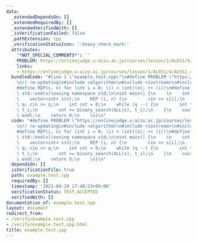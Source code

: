 ```yaml
---
data:
  _extendedDependsOn: []
  _extendedRequiredBy: []
  _extendedVerifiedWith: []
  _isVerificationFailed: false
  _pathExtension: cpp
  _verificationStatusIcon: ':heavy_check_mark:'
  attributes:
    '*NOT_SPECIAL_COMMENTS*': ''
    PROBLEM: https://onlinejudge.u-aizu.ac.jp/courses/lesson/1/ALDS1/4/ALDS1_4_B
    links:
    - https://onlinejudge.u-aizu.ac.jp/courses/lesson/1/ALDS1/4/ALDS1_4_B
  bundledCode: "#line 1 \"example.test.cpp\"\n#define PROBLEM \"https://onlinejudge.u-aizu.ac.jp/courses/lesson/1/ALDS1/4/ALDS1_4_B\"\
    \n// re-updating\n#include <algorithm>\n#include <iostream>\n#include <vector>\n\
    #define REP(i, n) for (int i = 0; (i) < (int)(n); ++ (i))\n#define ALL(x) std::begin(x),\
    \ std::end(x)\nusing namespace std;\n\nint main() {\n    \n    int n; cin >> n;\n\
    \    vector<int> s(n);\n    REP (i, n) {\n        cin >> s[i];\n    }\n    int\
    \ q; cin >> q;\n    int cnt = 0;\n    while (q --) {\n        int t_i; cin >>\
    \ t_i;\n        cnt += binary_search(ALL(s), t_i);\n    }\n    cout << cnt <<\
    \ endl;\n    return 0;\n    \n}\n"
  code: "#define PROBLEM \"https://onlinejudge.u-aizu.ac.jp/courses/lesson/1/ALDS1/4/ALDS1_4_B\"\
    \n// re-updating\n#include <algorithm>\n#include <iostream>\n#include <vector>\n\
    #define REP(i, n) for (int i = 0; (i) < (int)(n); ++ (i))\n#define ALL(x) std::begin(x),\
    \ std::end(x)\nusing namespace std;\n\nint main() {\n    \n    int n; cin >> n;\n\
    \    vector<int> s(n);\n    REP (i, n) {\n        cin >> s[i];\n    }\n    int\
    \ q; cin >> q;\n    int cnt = 0;\n    while (q --) {\n        int t_i; cin >>\
    \ t_i;\n        cnt += binary_search(ALL(s), t_i);\n    }\n    cout << cnt <<\
    \ endl;\n    return 0;\n    \n}\n"
  dependsOn: []
  isVerificationFile: true
  path: example.test.cpp
  requiredBy: []
  timestamp: '2021-04-29 17:48:23+09:00'
  verificationStatus: TEST_ACCEPTED
  verifiedWith: []
documentation_of: example.test.cpp
layout: document
redirect_from:
- /verify/example.test.cpp
- /verify/example.test.cpp.html
title: example.test.cpp
---
```

